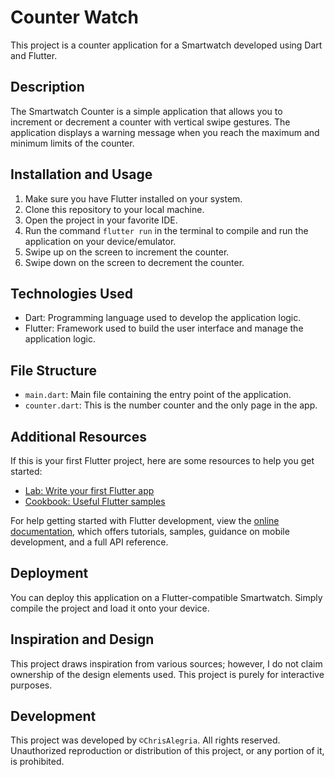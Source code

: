 # Counter Watch
This project is a counter application for a Smartwatch developed using Dart and Flutter.

## Description
The Smartwatch Counter is a simple application that allows you to increment or decrement a counter with vertical swipe gestures. The application displays a warning message when you reach the maximum and minimum limits of the counter.

## Installation and Usage
1. Make sure you have Flutter installed on your system.
2. Clone this repository to your local machine.
3. Open the project in your favorite IDE.
4. Run the command `flutter run` in the terminal to compile and run the application on your device/emulator.
5. Swipe up on the screen to increment the counter.
6. Swipe down on the screen to decrement the counter.

## Technologies Used
- Dart: Programming language used to develop the application logic.
- Flutter: Framework used to build the user interface and manage the application logic.

## File Structure
- `main.dart`: Main file containing the entry point of the application.
- `counter.dart`: This is the number counter and the only page in the app.

## Additional Resources
If this is your first Flutter project, here are some resources to help you get started:

- [Lab: Write your first Flutter app](https://docs.flutter.dev/get-started/codelab)
- [Cookbook: Useful Flutter samples](https://docs.flutter.dev/cookbook)

For help getting started with Flutter development, view the
[online documentation](https://docs.flutter.dev/), which offers tutorials,
samples, guidance on mobile development, and a full API reference.


## Deployment
You can deploy this application on a Flutter-compatible Smartwatch. Simply compile the project and load it onto your device.


## Inspiration and Design
This project draws inspiration from various sources; however, I do not claim ownership of the design elements used. This project is purely for interactive purposes. 

## Development
This project was developed by `©ChrisAlegria`. All rights reserved. Unauthorized reproduction or distribution of this project, or any portion of it, is prohibited.
